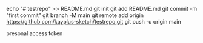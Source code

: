 echo "# testrepo" >> README.md
git init
git add README.md
git commit -m "first commit"
git branch -M main
git remote add origin https://github.com/kayplus-sketch/testrepo.git
git push -u origin main

presonal access token